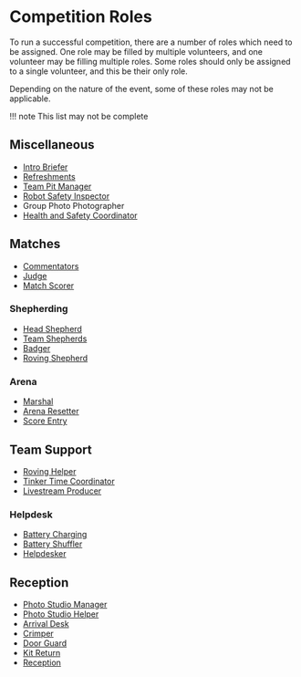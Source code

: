 # Competition Roles

To run a successful competition, there are a number of roles which need to be assigned. One role may be filled by multiple volunteers, and one volunteer may be filling multiple roles. Some roles should only be assigned to a single volunteer, and this be their only role.

Depending on the nature of the event, some of these roles may not be applicable.

!!! note
    This list may not be complete

## Miscellaneous

- [Intro Briefer](./event/intro-brief.md)
- [Refreshments](./volunteers/refreshments.md)
- [Team Pit Manager](./team-pits/README.md)
- [Robot Safety Inspector](./matches/README.md#robot-safety-inspections)
- Group Photo Photographer
- [Health and Safety Coordinator](./event/incident-management.md)

## Matches

- [Commentators](./matches/commentating.md)
- [Judge](./matches/judging.md)
- [Match Scorer](./matches/match-scoring.md)

### Shepherding

- [Head Shepherd](./matches/shepherding.md#head-shepherd)
- [Team Shepherds](./matches/shepherding.md#team-shepherds)
- [Badger](./matches/shepherding.md#badgers)
- [Roving Shepherd](./matches/shepherding.md#roving-shepherd)

### Arena

- [Marshal](./matches/match-scoring/#match-marshal)
- [Arena Resetter](./matches/match-scoring/#match-marshal)
- [Score Entry](./matches/match-scoring/#match-score-entry)

## Team Support

- [Roving Helper](./team-support/roving-helper.md)
- [Tinker Time Coordinator](./team-support/tinker-time.md)
- [Livestream Producer](./livestream/README.md)

### Helpdesk

- [Battery Charging](/kit/event-operations/battery-charging.md)
- [Battery Shuffler](/kit/event-operations/battery-shuffler.md)
- [Helpdesker](./team-support/helpdesk.md#helpdesk)

## Reception

- [Photo Studio Manager](./teams/photo-studio.md)
- [Photo Studio Helper](./teams/photo-studio.md#photo-studio-helper)
- [Arrival Desk](./teams/role-descriptions/arrival-desk.md)
- [Crimper](./teams/role-descriptions/crimper.md)
- [Door Guard](./teams/role-descriptions/door-guard.md)
- [Kit Return](./teams/role-descriptions/kit-return.md)
- [Reception](./teams/role-descriptions/reception.md)
